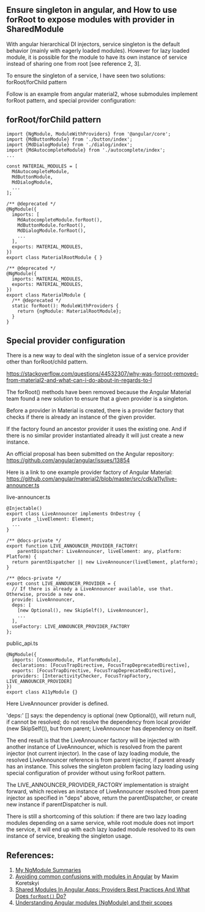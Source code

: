 ## Ensure singleton in angular, and How to use forRoot to expose modules with provider in SharedModule

With angular hierarchical DI injectors, service singleton is the default behavior (mainly with eagerly loaded modules). However for lazy loaded module, it is possible for the module to have its own instance of service instead of sharing one from root [see reference 2, 3].

To ensure the singleton of a service, I have seen two solutions: forRoot/forChild pattern

Follow is an example from angular material2, whose submodules implement forRoot pattern, and special provider configuration:

## forRoot/forChild pattern
```
import {NgModule, ModuleWithProviders} from '@angular/core';
import {MdButtonModule} from './button/index';
import {MdDialogModule} from './dialog/index';
import {MdAutocompleteModule} from './autocomplete/index';
...

const MATERIAL_MODULES = [
  MdAutocompleteModule,
  MdButtonModule,
  MdDialogModule,
  ...
];

/** @deprecated */
@NgModule({
  imports: [
    MdAutocompleteModule.forRoot(),
    MdButtonModule.forRoot(),
    MdDialogModule.forRoot(),
    ...
  ],
  exports: MATERIAL_MODULES,
})
export class MaterialRootModule { }

/** @deprecated */
@NgModule({
  imports: MATERIAL_MODULES,
  exports: MATERIAL_MODULES,
})
export class MaterialModule {
  /** @deprecated */
  static forRoot(): ModuleWithProviders {
    return {ngModule: MaterialRootModule};
  }
}
```

## Special provider configuration

There is a new way to deal with the singleton issue of a service provider other than forRoot/child pattern.

https://stackoverflow.com/questions/44532307/why-was-forroot-removed-from-material2-and-what-can-i-do-about-in-regards-to-l


The forRoot() methods have been removed because the Angular Material team found a new solution to ensure that a given provider is a singleton.

Before a provider in Material is created, there is a provider factory that checks if there is already an instance of the given provider.

If the factory found an ancestor provider it uses the existing one. And if there is no similar provider instantiated already it will just create a new instance.

An official proposal has been submitted on the Angular repository: https://github.com/angular/angular/issues/13854

Here is a link to one example provider factory of Angular Material: 
https://github.com/angular/material2/blob/master/src/cdk/a11y/live-announcer.ts

live-announcer.ts

```
@Injectable()
export class LiveAnnouncer implements OnDestroy {
  private _liveElement: Element;
  ...
}

/** @docs-private */
export function LIVE_ANNOUNCER_PROVIDER_FACTORY(
    parentDispatcher: LiveAnnouncer, liveElement: any, platform: Platform) {
  return parentDispatcher || new LiveAnnouncer(liveElement, platform);
}

/** @docs-private */
export const LIVE_ANNOUNCER_PROVIDER = {
  // If there is already a LiveAnnouncer available, use that. Otherwise, provide a new one.
  provide: LiveAnnouncer,
  deps: [
    [new Optional(), new SkipSelf(), LiveAnnouncer],
    ...
  ],
  useFactory: LIVE_ANNOUNCER_PROVIDER_FACTORY
};

```
public_api.ts

```
@NgModule({
  imports: [CommonModule, PlatformModule],
  declarations: [FocusTrapDirective, FocusTrapDeprecatedDirective],
  exports: [FocusTrapDirective, FocusTrapDeprecatedDirective],
  providers: [InteractivityChecker, FocusTrapFactory, LIVE_ANNOUNCER_PROVIDER]
})
export class A11yModule {}
```
Here LiveAnnouncer provider is defined.   

'deps:' [] says: the dependency is optional (new Optional()), will return null, if cannot be resolved; do not resolve the dependency from local provider (new SkipSelf()), but from parent; LiveAnnouncer has dependency on itself.

The end result is that the LiveAnnouncer factory will be injected with another instance of LiveAnnouncer, which is resolved from the parent injector (not current injector). In the case of lazy loading module, the resolved LiveAnnouncer reference is from parent injector, if parent already has an instance. This solves the singleton problem facing lazy loading using special configuration of provider without using forRoot pattern.

The LIVE_ANNOUNCER_PROVIDER_FACTORY implementation is straight forward, which receives an instance of LiveAnnouncer resolved from parent injector as specified in "deps" above, return the parentDispatcher, or create new instance if parentDispatcher is null.

There is still a shortcoming of this solution: if there are two lazy loading modules depending on a same service, while root module does not import the service, it will end up with each lazy loaded module resolved to its own instance of service, breaking the singleton usage.

## **References**:
1. [My NgModule Summaries](https://jxhou.wordpress.com/2016/12/25/ngmodule/)
2. [Avoiding common confusions with modules in Angular](https://blog.angularindepth.com/avoiding-common-confusions-with-modules-in-angular-ada070e6891f) by Maxim Koretskyi
3. [Shared Modules In Angular Apps: Providers Best Practices And What Does `forRoot()` Do?](https://www.gurustop.net/blog/2017/02/14/shared-modules-in-angular-apps-providers-best-practices-and-what-does-forroot-do/)
4. [Understanding Angular modules (NgModule) and their scopes](https://medium.com/@cyrilletuzi/understanding-angular-modules-ngmodule-and-their-scopes-81e4ed6f7407)